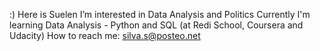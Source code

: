:) Here is Suelen
I’m interested in Data Analysis and Politics
Currently I'm learning Data Analysis - Python and SQL (at Redi School, Coursera and Udacity)
How to reach me: silva.s@posteo.net

<!---
sue-slv/sue-slv is a ✨ special ✨ repository because its `README.md` (this file) appears on your GitHub profile.
You can click the Preview link to take a look at your changes.
--->
